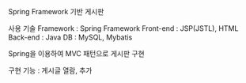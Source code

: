 Spring Framework 기반 게시판

사용 기술 
Framework : Spring Framework
Front-end : JSP(JSTL), HTML
Back-end : Java 
DB : MySQL, Mybatis

Spring을 이용하여 MVC 패턴으로 게시판 구현

구현 기능 : 게시글 열람, 추가
